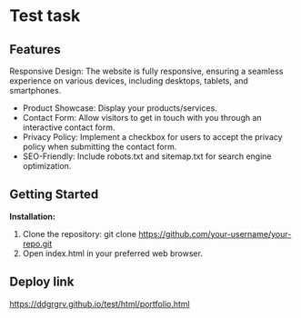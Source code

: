 # Test task

## Features
Responsive Design: The website is fully responsive, ensuring a seamless experience on various devices, including desktops, tablets, and smartphones.
* Product Showcase: Display your products/services.
* Contact Form: Allow visitors to get in touch with you through an interactive contact form.
* Privacy Policy: Implement a checkbox for users to accept the privacy policy when submitting the contact form.
* SEO-Friendly: Include robots.txt and sitemap.txt for search engine optimization.

## Getting Started

<b>Installation:</b>
1. Clone the repository: git clone https://github.com/your-username/your-repo.git
2. Open index.html in your preferred web browser.

## Deploy link
https://ddgrgrv.github.io/test/html/portfolio.html
